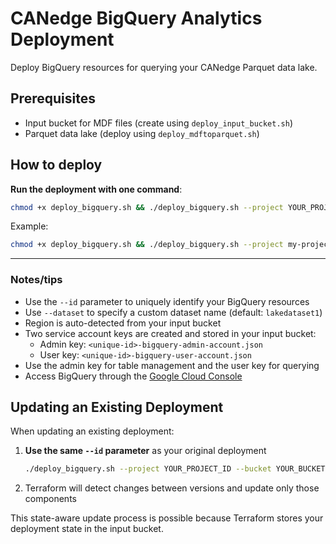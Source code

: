 # CANedge BigQuery Analytics Deployment

Deploy BigQuery resources for querying your CANedge Parquet data lake.

## Prerequisites

- Input bucket for MDF files (create using `deploy_input_bucket.sh`)
- Parquet data lake (deploy using `deploy_mdftoparquet.sh`)

## How to deploy

**Run the deployment with one command**:
```bash
chmod +x deploy_bigquery.sh && ./deploy_bigquery.sh --project YOUR_PROJECT_ID --bucket YOUR_INPUT_BUCKET_NAME
```

Example:
```bash
chmod +x deploy_bigquery.sh && ./deploy_bigquery.sh --project my-project-123 --bucket canedge-test-bucket-gcp
```

---------

### Notes/tips

- Use the `--id` parameter to uniquely identify your BigQuery resources
- Use `--dataset` to specify a custom dataset name (default: `lakedataset1`)
- Region is auto-detected from your input bucket
- Two service account keys are created and stored in your input bucket:
  - Admin key: `<unique-id>-bigquery-admin-account.json`
  - User key: `<unique-id>-bigquery-user-account.json`
- Use the admin key for table management and the user key for querying
- Access BigQuery through the [Google Cloud Console](https://console.cloud.google.com/bigquery)

## Updating an Existing Deployment

When updating an existing deployment:

1. **Use the same `--id` parameter** as your original deployment
   ```bash
   ./deploy_bigquery.sh --project YOUR_PROJECT_ID --bucket YOUR_BUCKET --id YOUR_EXISTING_ID
   ```

2. Terraform will detect changes between versions and update only those components

This state-aware update process is possible because Terraform stores your deployment state in the input bucket.
